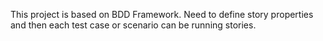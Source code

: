 This project is based on BDD Framework.
Need to define story properties and then each test case or scenario can be running stories.
